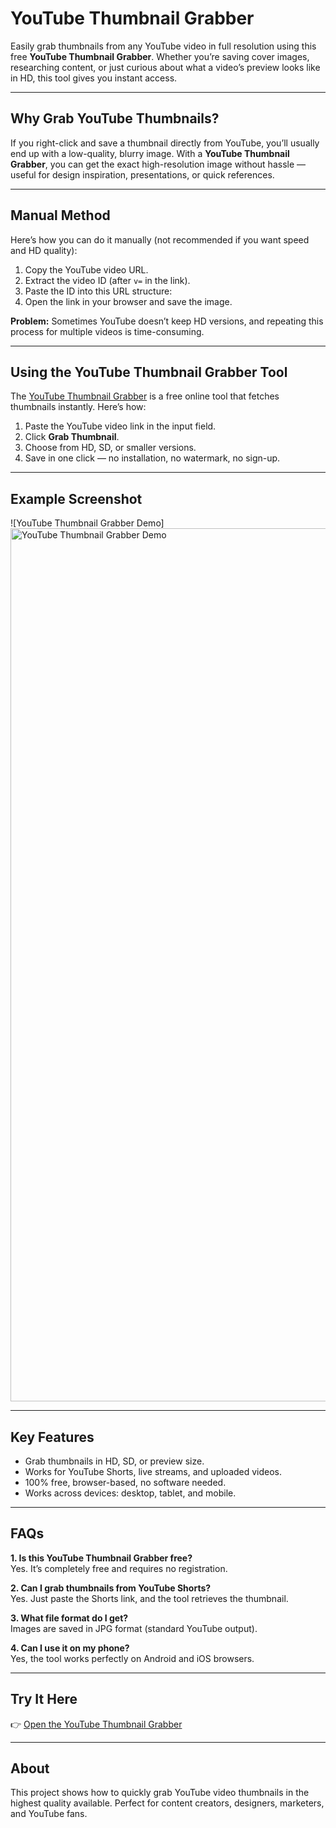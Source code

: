 # YouTube Thumbnail Grabber

Easily grab thumbnails from any YouTube video in full resolution using this free **YouTube Thumbnail Grabber**. Whether you’re saving cover images, researching content, or just curious about what a video’s preview looks like in HD, this tool gives you instant access.

---

## Why Grab YouTube Thumbnails?
If you right-click and save a thumbnail directly from YouTube, you’ll usually end up with a low-quality, blurry image. With a **YouTube Thumbnail Grabber**, you can get the exact high-resolution image without hassle — useful for design inspiration, presentations, or quick references.

---

## Manual Method
Here’s how you can do it manually (not recommended if you want speed and HD quality):

1. Copy the YouTube video URL.  
2. Extract the video ID (after `v=` in the link).  
3. Paste the ID into this URL structure:
4. Open the link in your browser and save the image.

**Problem:** Sometimes YouTube doesn’t keep HD versions, and repeating this process for multiple videos is time-consuming.

---

## Using the YouTube Thumbnail Grabber Tool
The [YouTube Thumbnail Grabber](https://sanishtech.com/tools/youtube-thumbnail-grabber/) is a free online tool that fetches thumbnails instantly. Here’s how:

1. Paste the YouTube video link in the input field.  
2. Click **Grab Thumbnail**.  
3. Choose from HD, SD, or smaller versions.  
4. Save in one click — no installation, no watermark, no sign-up.  

---

## Example Screenshot
![YouTube Thumbnail Grabber Demo] 
<img width="1393" height="1397" alt="YouTube Thumbnail Grabber Demo" src="https://github.com/user-attachments/assets/9d04d0b7-4b3d-44ad-a3f8-5719b94191ff" />

---

## Key Features
- Grab thumbnails in HD, SD, or preview size.  
- Works for YouTube Shorts, live streams, and uploaded videos.  
- 100% free, browser-based, no software needed.  
- Works across devices: desktop, tablet, and mobile.  

---

## FAQs

**1. Is this YouTube Thumbnail Grabber free?**  
Yes. It’s completely free and requires no registration.

**2. Can I grab thumbnails from YouTube Shorts?**  
Yes. Just paste the Shorts link, and the tool retrieves the thumbnail.

**3. What file format do I get?**  
Images are saved in JPG format (standard YouTube output).

**4. Can I use it on my phone?**  
Yes, the tool works perfectly on Android and iOS browsers.

---

## Try It Here
👉 [Open the YouTube Thumbnail Grabber](https://sanishtech.com/tools/youtube-thumbnail-grabber/)

---

## About
This project shows how to quickly grab YouTube video thumbnails in the highest quality available. Perfect for content creators, designers, marketers, and YouTube fans.


